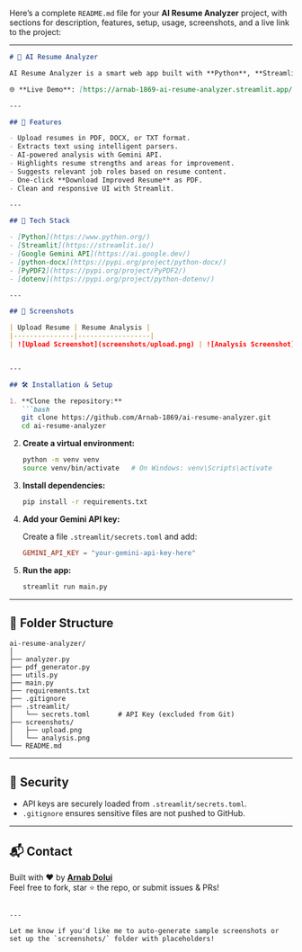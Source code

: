 Here’s a complete `README.md` file for your **AI Resume Analyzer** project, with sections for description, features, setup, usage, screenshots, and a live link to the project:

---

```markdown
# 🤖 AI Resume Analyzer

AI Resume Analyzer is a smart web app built with **Python**, **Streamlit**, and **Gemini API** that helps users improve their resumes using AI. It analyzes uploaded resumes and provides **personalized feedback**, **job recommendations**, and even generates an **improved resume** based on suggestions.

🌐 **Live Demo**: [https://arnab-1869-ai-resume-analyzer.streamlit.app/](https://arnab-1869-ai-resume-analyzer.streamlit.app/)

---

## 🚀 Features

- Upload resumes in PDF, DOCX, or TXT format.
- Extracts text using intelligent parsers.
- AI-powered analysis with Gemini API.
- Highlights resume strengths and areas for improvement.
- Suggests relevant job roles based on resume content.
- One-click **Download Improved Resume** as PDF.
- Clean and responsive UI with Streamlit.

---

## 🧠 Tech Stack

- [Python](https://www.python.org/)
- [Streamlit](https://streamlit.io/)
- [Google Gemini API](https://ai.google.dev/)
- [python-docx](https://pypi.org/project/python-docx/)
- [PyPDF2](https://pypi.org/project/PyPDF2/)
- [dotenv](https://pypi.org/project/python-dotenv/)

---

## 📸 Screenshots

| Upload Resume | Resume Analysis |
|---------------|------------------|
| ![Upload Screenshot](screenshots/upload.png) | ![Analysis Screenshot](screenshots/analysis.png) |


---

## 🛠️ Installation & Setup

1. **Clone the repository:**
   ```bash
   git clone https://github.com/Arnab-1869/ai-resume-analyzer.git
   cd ai-resume-analyzer
   ```

2. **Create a virtual environment:**
   ```bash
   python -m venv venv
   source venv/bin/activate   # On Windows: venv\Scripts\activate
   ```

3. **Install dependencies:**
   ```bash
   pip install -r requirements.txt
   ```

4. **Add your Gemini API key:**

   Create a file `.streamlit/secrets.toml` and add:
   ```toml
   GEMINI_API_KEY = "your-gemini-api-key-here"
   ```

5. **Run the app:**
   ```bash
   streamlit run main.py
   ```

---

## 📂 Folder Structure

```
ai-resume-analyzer/
│
├── analyzer.py
├── pdf_generator.py
├── utils.py
├── main.py
├── requirements.txt
├── .gitignore
├── .streamlit/
│   └── secrets.toml       # API Key (excluded from Git)
├── screenshots/
│   ├── upload.png
│   └── analysis.png
└── README.md
```

---

## 🔐 Security

- API keys are securely loaded from `.streamlit/secrets.toml`.
- `.gitignore` ensures sensitive files are not pushed to GitHub.

---

## 📬 Contact

Built with ❤️ by **[Arnab Dolui](https://github.com/Arnab-1869)**  
Feel free to fork, star ⭐ the repo, or submit issues & PRs!

```

---

Let me know if you'd like me to auto-generate sample screenshots or set up the `screenshots/` folder with placeholders!
